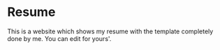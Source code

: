 # Resume
This is a website which shows my resume with the template completely done by me.
You can edit for yours'.

